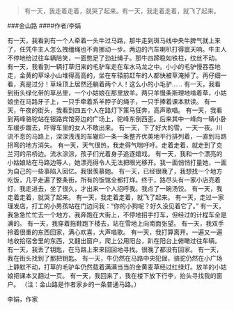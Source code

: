 > 有一天，我走着走着，就哭了起来。有一天，我走着走着，就飞了起来。

###金山路
####作者/李娟

有一天，我看到有一个人牵着一头牛过马路，那牛走到斑马线中央牛脾气就上来了，任凭牛主人怎么拽缰绳也不肯挪动一步。两边的汽车喇叭打得震天响。牛主人不停地给过往车辆陪笑，一面憋足了劲扯绳子。那牛四蹄稳如铁柱，纹丝不动。
有一天，我看到一辆打草归来的毛驴车走在车水马龙之中。小小的毛驴慢吞吞地走，金黄的草垛小山堆得高高的，坐在车辕前赶车的人都快被草淹掉了。再仔细一看，真是过分！草垛顶上居然还躺着两个人！这么小的小毛驴……
有一天，我看到街头绿化带的草丛里，一个小姑娘在那里放羊。两只羊慢条斯理地啃着草，小姑娘坐在马路牙子上，一只手牵着系羊脖子的绳子，一只手捧着课本默读。
有一天，午夜的街头，我看到四五个人在路灯下策马狂奔，高声歌唱。
有一天，我看到两峰骆驼站在银路宾馆旁边的广场上，驼峰东倒西歪。后来其中一峰向一辆小卧车缓步踱去，吓得车里的女人不敢出来。
有一天，下了好大的雪，一天一夜。川流不息的马路上，深深浅浅的车辙印一条一条整齐优美地平行排列着，一直到马路拐弯的地方消失。
有一天，天气很热，我走得气喘吁吁。走着走着，就走到了克兰河的吊桥边。流水淙淙，孩子们光着身子追逐嬉戏。
有一天，我和一个漂亮的小姑娘站在马路边等人，她漂亮得令人无法把眼光移开。我一面悄悄打量她，一面为自己的一些事陷入回忆。我很羡慕她。
有一天，已经很晚了，我想找一个地方吃饭，几乎走遍了整条街，所有的饭馆全都打烊。终于，路尽头有一家小店亮着灯，我走进去，坐了很久，才出来一个人招呼我。我点了一碗汤饺。
有一天，我走着走着，就哭了起来。
有一天，我走着走着，就飞了起来。
有一天，走过一家理发店，打工的小男孩站在门边问我：“你的小狗呢？好久没见着它了。”
有一天，我急急忙忙去一个地方，我奔跑在大街上，不停地招手打车，但经过的计程车全是满的。
有一天，我穿着拖鞋跑下楼去，站在雪地上向南面张望。
有一天，我双手拎着很重的东西回家，满心欢喜，大声唱歌。
有一天，我打算离开。一遍又一遍地收拾宿舍里的东西，又翻出窗户，爬上公用阳台，趴在阳台上俯瞰过往车辆。
有一天，我丢了钥匙，在马路上来来回回地寻找。很晚了都没有回家。
有一天，我在街头找到了那把钥匙。
有一天，牛仍然在马路中央犯倔，骆驼仍然在小广场上静默不动，打草的毛驴车仍然载着满满当当的金黄麦草经过红绿灯。放羊的小姑娘把课本又翻过一页。
有一天，我回来了，我在楼下放下行李，抬头寻找我的窗户。
（注：金山路是作者家乡的一条普通马路。）


李娟，作家 